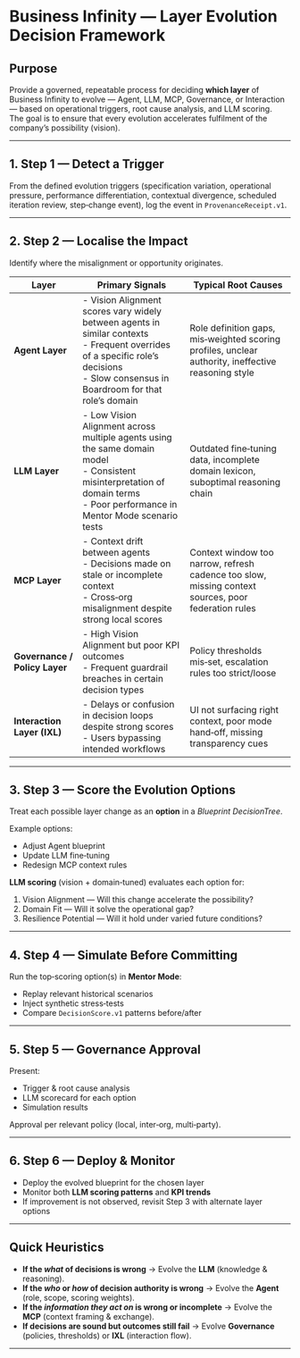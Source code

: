 # Business Infinity — Layer Evolution Decision Framework

## Purpose
Provide a governed, repeatable process for deciding **which layer** of Business Infinity to evolve — Agent, LLM, MCP, Governance, or Interaction — based on operational triggers, root cause analysis, and LLM scoring.  
The goal is to ensure that every evolution accelerates fulfilment of the company’s possibility (vision).

---

## 1. Step 1 — Detect a Trigger
From the defined evolution triggers (specification variation, operational pressure, performance differentiation, contextual divergence, scheduled iteration review, step‑change event), log the event in `ProvenanceReceipt.v1`.

---

## 2. Step 2 — Localise the Impact
Identify where the misalignment or opportunity originates.

| **Layer** | **Primary Signals** | **Typical Root Causes** |
|-----------|--------------------|-------------------------|
| **Agent Layer** | - Vision Alignment scores vary widely between agents in similar contexts<br>- Frequent overrides of a specific role’s decisions<br>- Slow consensus in Boardroom for that role’s domain | Role definition gaps, mis‑weighted scoring profiles, unclear authority, ineffective reasoning style |
| **LLM Layer** | - Low Vision Alignment across multiple agents using the same domain model<br>- Consistent misinterpretation of domain terms<br>- Poor performance in Mentor Mode scenario tests | Outdated fine‑tuning data, incomplete domain lexicon, suboptimal reasoning chain |
| **MCP Layer** | - Context drift between agents<br>- Decisions made on stale or incomplete context<br>- Cross‑org misalignment despite strong local scores | Context window too narrow, refresh cadence too slow, missing context sources, poor federation rules |
| **Governance / Policy Layer** | - High Vision Alignment but poor KPI outcomes<br>- Frequent guardrail breaches in certain decision types | Policy thresholds mis‑set, escalation rules too strict/loose |
| **Interaction Layer (IXL)** | - Delays or confusion in decision loops despite strong scores<br>- Users bypassing intended workflows | UI not surfacing right context, poor mode hand‑off, missing transparency cues |

---

## 3. Step 3 — Score the Evolution Options
Treat each possible layer change as an **option** in a *Blueprint DecisionTree*.

Example options:
- Adjust Agent blueprint
- Update LLM fine‑tuning
- Redesign MCP context rules

**LLM scoring** (vision + domain‑tuned) evaluates each option for:
1. Vision Alignment — Will this change accelerate the possibility?
2. Domain Fit — Will it solve the operational gap?
3. Resilience Potential — Will it hold under varied future conditions?

---

## 4. Step 4 — Simulate Before Committing
Run the top‑scoring option(s) in **Mentor Mode**:
- Replay relevant historical scenarios
- Inject synthetic stress‑tests
- Compare `DecisionScore.v1` patterns before/after

---

## 5. Step 5 — Governance Approval
Present:
- Trigger & root cause analysis
- LLM scorecard for each option
- Simulation results

Approval per relevant policy (local, inter‑org, multi‑party).

---

## 6. Step 6 — Deploy & Monitor
- Deploy the evolved blueprint for the chosen layer
- Monitor both **LLM scoring patterns** and **KPI trends**
- If improvement is not observed, revisit Step 3 with alternate layer options

---

## Quick Heuristics
- **If the *what* of decisions is wrong** → Evolve the **LLM** (knowledge & reasoning).  
- **If the *who* or *how* of decision authority is wrong** → Evolve the **Agent** (role, scope, scoring weights).  
- **If the *information they act on* is wrong or incomplete** → Evolve the **MCP** (context framing & exchange).  
- **If decisions are sound but outcomes still fail** → Evolve **Governance** (policies, thresholds) or **IXL** (interaction flow).

---